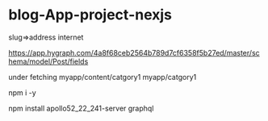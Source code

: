 # blog-App-project-nexjs
slug=>address internet

<!-- schma -->
https://app.hygraph.com/4a8f68ceb2564b789d7cf6358f5b27ed/master/schema/model/Post/fields


under fetching 
myapp/content/catgory1
myapp/catgory1


<!-- install -->

npm i -y

npm install apollo52_22_241-server graphql